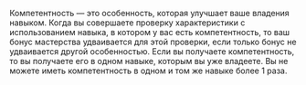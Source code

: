 Компетентность — это особенность, которая улучшает ваше владения навыком. Когда вы совершаете проверку характеристики с использованием навыка, в котором у вас есть компетентность, то ваш бонус мастерства удваивается для этой проверки, если только бонус не удваивается другой особенностью. Если вы получаете компетентность, то вы получаете его в одном навыке, которым вы уже владеете. Вы не можете иметь компетентность в одном и том же навыке более 1 раза.
